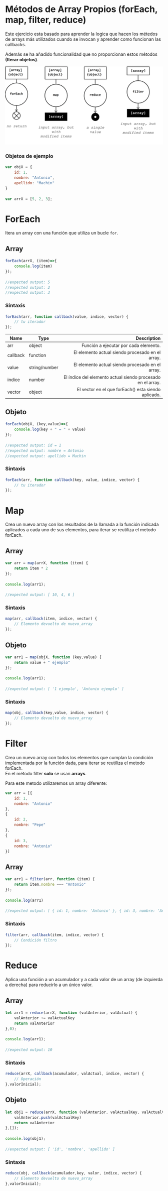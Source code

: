 # Métodos de Array Propios (forEach, map, filter, reduce)

Este ejercicio esta basado para aprender la logica que hacen los métedos de arrays más utilizados cuando se invocan y aprender como funcionan las callbacks.

Además se ha añadido funcionalidad que no proporcionan estos métodos **(Iterar objetos)**.

![alt-text](ArrayMethods.png "Scheme own array methods")

### Objetos de ejemplo

``` javascript 
var objX = {
    id: 1,
    nombre: "Antonio",
    apellido: "Machin"
}

var arrX = [5, 2, 3];
```

# ForEach
Itera un array con una función que utiliza un bucle `for`.

## Array

``` javascript
forEach(arrX, (item)=>{
    console.log(item)
});

//expected output: 5
//expected output: 2
//expected output: 3
```
### Sintaxis
``` javascript
forEach(arr, function callback(value, indice, vector) {   
    // tu iterador   
});
```


| Name | Type   | Description |
| ------ |---------| -------------------------------------:|
| arr  | object   | Función a ejecutar por cada elemento.   |
| callback  | function   | El elemento actual siendo procesado en el array.   |
| value  | string/number   | El elemento actual siendo procesado en el array.   |
| indice  | number    | El índice del elemento actual siendo procesado en el array.   |
| vector | object | El vector en el que forEach() esta siendo aplicado.   |

## Objeto
``` javascript
forEach(objX, (key,value)=>{
    console.log(key + " = " + value)
});

//expected output: id = 1
//expected output: nombre = Antonio
//expected output: apellido = Machin
```

### Sintaxis
``` javascript
forEach(arr, function callback(key, value, indice, vector) {   
    // tu iterador   
});
```

# Map
Crea un nuevo array con los resultados de la llamada a la función indicada aplicados a cada uno de sus elementos, para iterar se reutiliza el metodo forEach.

## Array

``` javascript
var arr = map(arrX, function (item) {
    return item * 2
});

console.log(arr1);

//expected output: [ 10, 4, 6 ]
```
### Sintaxis
``` javascript
map(arr, callback(item, indice, vector) {
    // Elemento devuelto de nuevo_array
});
```

## Objeto
``` javascript
var arr1 = map(objX, function (key,value) {
    return value + " ejemplo"
});

console.log(arr1);

//expected output: [ '1 ejemplo', 'Antonio ejemplo' ]
```

### Sintaxis
``` javascript
map(obj, callback(key,value, indice, vector) {
    // Elemento devuelto de nuevo_array
});
```




# Filter
Crea un nuevo array con todos los elementos que cumplan la condición implementada por la función dada, para iterar se reutiliza el metodo forEach.  
En el método filter **solo** se usan **arrays**.

Para este metodo utilizaremos un array diferente:
``` javascript 
var arr = [{
    id: 1,
    nombre: "Antonio"
},
{
    id: 2,
    nombre: "Pepe"
},
{
    id: 3,
    nombre: "Antonio"
}]
```

## Array

``` javascript
var arr1 = filter(arr, function (item) {
    return item.nombre === "Antonio"
});

console.log(arr1)

//expected output: [ { id: 1, nombre: 'Antonio' }, { id: 3, nombre: 'Antonio' } ]
```
### Sintaxis
``` javascript
filter(arr, callback(item, indice, vector) { 
    // Condición filtro
});
```


# Reduce

Aplica una función a un acumulador y a cada valor de un array (de izquierda a derecha) para reducirlo a un único valor.

## Array

``` javascript
let arr1 = reduce(arrX, function (valAnterior, valActual) {
    valAnterior += valActualKey
    return valAnterior
},0);

console.log(arr1);

//expected output: 10
```
### Sintaxis
``` javascript
reduce(arrX, callback(acumulador, valActual, indice, vector) {
    // Operación
},valorInicial);

```

## Objeto
``` javascript
let obj1 = reduce(arrX, function (valAnterior, valActualKey, valActualValue){
    valAnterior.push(valActualKey)
    return valAnterior
},[]);

console.log(obj1);

//expected output: [ 'id', 'nombre', 'apellido' ]
```

### Sintaxis
``` javascript
reduce(obj, callback(acumulador,key, valor, indice, vector) {
    // Elemento devuelto de nuevo_array
},valorInicial);
```



